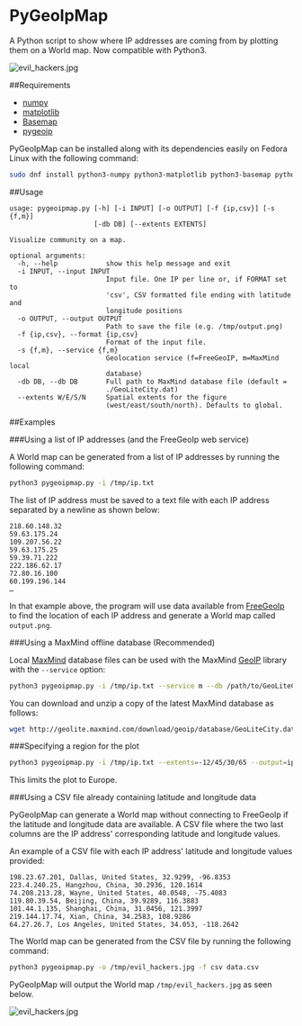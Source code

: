 # PyGeoIpMap


A Python script to show where IP addresses are coming from by plotting them on a World map. Now compatible with Python3.

![evil_hackers.jpg](http://i.imgur.com/IGIaKDb.jpg)

##Requirements

* [numpy](http://www.numpy.org/)
* [matplotlib](http://matplotlib.org/)
* [Basemap](http://matplotlib.org/basemap/)
* [pygeoip](https://pypi.python.org/pypi/pygeoip)

PyGeoIpMap can be installed along with its dependencies easily on Fedora Linux with the following command:

```bash
sudo dnf install python3-numpy python3-matplotlib python3-basemap python3-pygeoip
```

##Usage

```
usage: pygeoipmap.py [-h] [-i INPUT] [-o OUTPUT] [-f {ip,csv}] [-s {f,m}]
                     [-db DB] [--extents EXTENTS]

Visualize community on a map.

optional arguments:
  -h, --help            show this help message and exit
  -i INPUT, --input INPUT
                        Input file. One IP per line or, if FORMAT set to
                        'csv', CSV formatted file ending with latitude and
                        longitude positions
  -o OUTPUT, --output OUTPUT
                        Path to save the file (e.g. /tmp/output.png)
  -f {ip,csv}, --format {ip,csv}
                        Format of the input file.
  -s {f,m}, --service {f,m}
                        Geolocation service (f=FreeGeoIP, m=MaxMind local
                        database)
  -db DB, --db DB       Full path to MaxMind database file (default =
                        ./GeoLiteCity.dat)
  --extents W/E/S/N     Spatial extents for the figure
                        (west/east/south/north). Defaults to global.
```

##Examples

###Using a list of IP addresses (and the FreeGeoIp web service)

A World map can be generated from a list of IP addresses by running the following command:

```bash
python3 pygeoipmap.py -i /tmp/ip.txt
```

The list of IP address must be saved to a text file with each IP
address separated by a newline as shown below:

```
218.60.148.32
59.63.175.24
109.207.56.22
59.63.175.25
59.39.71.222
222.186.62.17
72.80.16.100
60.199.196.144
…
```

In that example above, the program will use data available from
[FreeGeoIp](http://freegeoip.net/) to find the location of each IP address and generate a World map called `output.png`.

###Using a MaxMind offline database (Recommended)

Local [MaxMind](http://dev.maxmind.com/geoip/legacy/geolite/) database files can be used with the MaxMind [GeoIP](https://github.com/maxmind/geoip-api-python) library with the `--service` option:

```bash
python3 pygeoipmap.py -i /tmp/ip.txt --service m --db /path/to/GeoLiteCity.dat
```

You can download and unzip a copy of the latest MaxMind database as follows:

```bash
wget http://geolite.maxmind.com/download/geoip/database/GeoLiteCity.dat.xz && xz -d GeoLiteCity.dat.xz
```

###Specifying a region for the plot

```bash
python3 pygeoipmap.py -i /tmp/ip.txt --extents=-12/45/30/65 --output=ip.png
```

This limits the plot to Europe.

###Using a CSV file already containing latitude and longitude data

PyGeoIpMap can generate a World map without connecting to FreeGeoIp if the latitude and longitude data are available.
A CSV file where the two last columns are the IP address' corresponding latitude and longitude values.

An example of a CSV file with each IP address' latitude and longitude values provided:

```
198.23.67.201, Dallas, United States, 32.9299, -96.8353
223.4.240.25, Hangzhou, China, 30.2936, 120.1614
74.208.213.28, Wayne, United States, 40.0548, -75.4083
119.80.39.54, Beijing, China, 39.9289, 116.3883
101.44.1.135, Shanghai, China, 31.0456, 121.3997
219.144.17.74, Xian, China, 34.2583, 108.9286
64.27.26.7, Los Angeles, United States, 34.053, -118.2642
```

The World map can be generated from the CSV file by running the following command:

```bash
python3 pygeoipmap.py -o /tmp/evil_hackers.jpg -f csv data.csv
```

PyGeoIpMap will output the World map `/tmp/evil_hackers.jpg` as seen below.

![evil_hackers.jpg](http://i.imgur.com/IGIaKDb.jpg)
